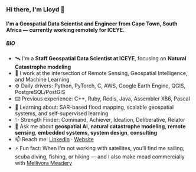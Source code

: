 ### Hi there, I'm Lloyd 👋  

#### I'm a Geospatial Data Scientist and Engineer from Cape Town, South Africa — currently working remotely for ICEYE.  

##### BIO  

- 🛰️ I'm a **Staff Geospatial Data Scientist at ICEYE**, focusing on **Natural Catastrophe modeling**  
- 🔭 I work at the intersection of Remote Sensing, Geospatial Intelligence, and Machine Learning  
- ⚙️ Daily drivers: Python, PyTorch, C, AWS, Google Earth Engine, QGIS, PostgreSQL/PostGIS  
- ⌨️ Previous experience: C++, Ruby, Redis, Java, Assembler X86, Pascal  
- 🌱 Learning about: SAR-based flood mapping, scalable geospatial systems, and self-supervised learning  
- ✨ Strength Finder: Command, Achiever, Ideation, Deliberative, Relator  
- 💬 Ask me about **geospatial AI**, **natural catastrophe modeling**, **remote sensing**, **embedded systems**, **system design**, **consulting**  
- 📫 Reach me: [LinkedIn](https://linkedin.com/in/lloydhughesza) · [Website](https://www.lloydhughes.co.za)  
- ⚡️ Fun fact: When I’m not working with satellites, you’ll find me sailing, scuba diving, fishing, or hiking — and I also make mead commercially with [Mellivora Meadery](https://instagram.com/mellivora.za)  
